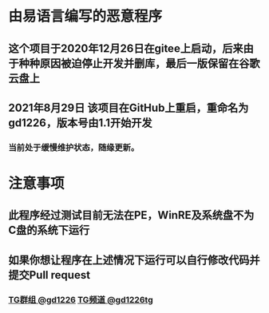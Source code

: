 # 由易语言编写的恶意程序
## 这个项目于2020年12月26日在gitee上启动，后来由于种种原因被迫停止开发并删库，最后一版保留在谷歌云盘上
## 2021年8月29日 该项目在GitHub上重启，重命名为gd1226，版本号由1.1开始开发
### 当前处于缓慢维护状态，随缘更新。
# 注意事项
## 此程序经过测试目前无法在PE，WinRE及系统盘不为C盘的系统下运行
## 如果你想让程序在上述情况下运行可以自行修改代码并提交Pull request
### [TG群组 @gd1226](https://t.me/gd1226) [TG频道 @gd1226tg](https://t.me/gd1226tg)
